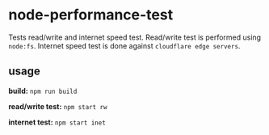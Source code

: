 # node-performance-test

Tests read/write and internet speed test. Read/write test is performed using `node:fs`. Internet speed test is done against `cloudflare edge servers`.

## usage

**build:** `npm run build`

**read/write test:** `npm start rw`

**internet test:** `npm start inet`

